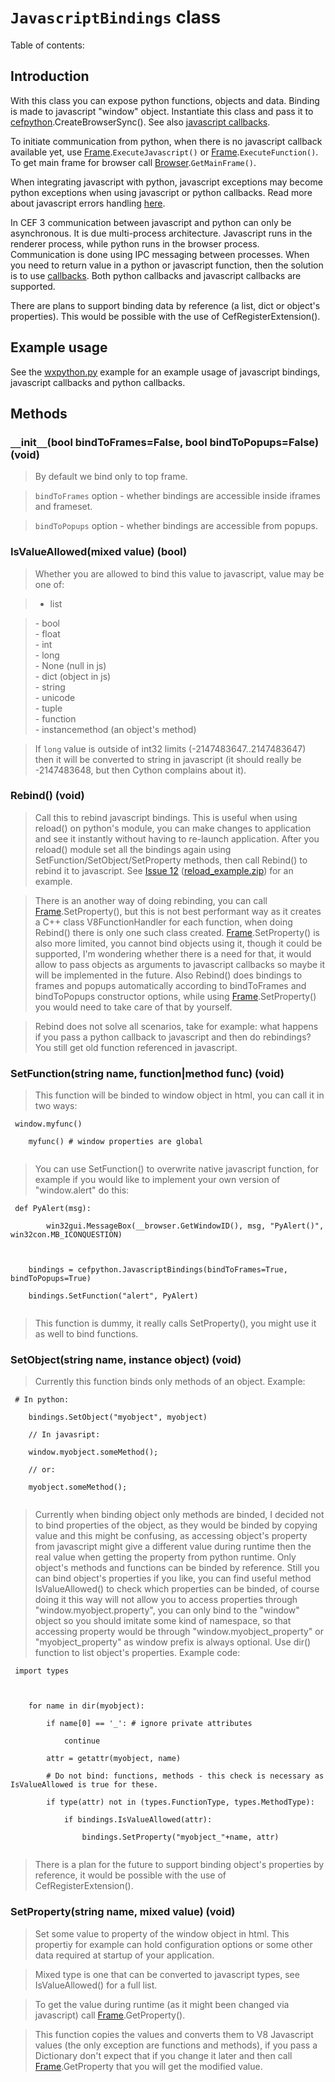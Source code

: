# `JavascriptBindings` class #

Table of contents:


## Introduction ##

With this class you can expose python functions, objects and data. Binding is made to javascript "window" object. Instantiate this class and pass it to [cefpython](cefpython.md).CreateBrowserSync(). See also [javascript callbacks](JavascriptCallback.md).

To initiate communication from python, when there is no javascript callback available yet, use [Frame](Frame.md).`ExecuteJavascript()` or [Frame](Frame.md).`ExecuteFunction()`. To get main frame for browser call [Browser](Browser.md).`GetMainFrame()`.

When integrating javascript with python, javascript exceptions may become python exceptions when using javascript or python callbacks. Read more about javascript errors handling [here](JavascriptErrors.md).

In CEF 3 communication between javascript and python can only be asynchronous. It is due multi-process architecture. Javascript runs in the renderer process, while python runs in the browser process. Communication is done using IPC messaging between processes. When you need to return value in a python or javascript function, then the solution is to use [callbacks](https://en.wikipedia.org/wiki/Callback_(computer_programming)). Both python callbacks and javascript callbacks are supported.

There are plans to support binding data by reference (a list, dict or object's properties). This would be possible with the use of CefRegisterExtension().

## Example usage ##

See the [wxpython.py](https://code.google.com/p/cefpython/source/browse/cefpython/cef3/windows/binaries_32bit/wxpython.py) example for an example usage of javascript bindings, javascript callbacks and python callbacks.

## Methods ##

### `__`init`__`(bool bindToFrames=False, bool bindToPopups=False) (void) ###

> By default we bind only to top frame.

> `bindToFrames` option - whether bindings are accessible inside iframes and frameset.

> `bindToPopups` option - whether bindings are accessible from popups.

### IsValueAllowed(mixed value) (bool) ###

> Whether you are allowed to bind this value to javascript, value may be one of:

> - list<br>
<blockquote>- bool<br>
- float<br>
- int<br>
- long<br>
- None (null in js)<br>
- dict (object in js)<br>
- string<br>
- unicode<br>
- tuple<br>
- function<br>
- instancemethod (an object's method)<br></blockquote>

<blockquote>If <code>long</code> value is outside of int32 limits (-2147483647..2147483647) then it will be converted to string in javascript (it should really be -2147483648, but then Cython complains about it).</blockquote>

<h3>Rebind() (void)</h3>

<blockquote>Call this to rebind javascript bindings. This is useful when using reload() on python's module, you can make changes to application and see it instantly without having to re-launch application. After you reload() module set all the bindings again using SetFunction/SetObject/SetProperty methods, then call Rebind() to rebind it to javascript. See <a href='https://code.google.com/p/cefpython/issues/detail?id=12'>Issue 12</a> (<a href='http://cefpython.googlecode.com/issues/attachment?aid=120013000&name=reload_example.zip&token=lq-FNXxmXyjmXwFMvwYPLIEW1PY%3A1347648551040'>reload_example.zip</a>) for an example.</blockquote>

<blockquote>There is an another way of doing rebinding, you can call <a href='Frame.md'>Frame</a>.SetProperty(), but this is not best performant way as it creates a C++ class V8FunctionHandler for each function, when doing Rebind() there is only one such class created. <a href='Frame.md'>Frame</a>.SetProperty() is also more limited, you cannot bind objects using it, though it could be supported, I'm wondering whether there is a need for that, it would allow to pass objects as arguments to javascript callbacks so maybe it will be implemented in the future. Also Rebind() does bindings to frames and popups automatically according to bindToFrames and bindToPopups constructor options, while using <a href='Frame.md'>Frame</a>.SetProperty() you would need to take care of that by yourself.</blockquote>

<blockquote>Rebind does not solve all scenarios, take for example: what happens if you pass a python callback to javascript and then do rebindings? You still get old function referenced in javascript.</blockquote>

<h3>SetFunction(string name, function|method func) (void)</h3>

<blockquote>This function will be binded to window object in html, you can call it in two ways:</blockquote>

<pre><code>	window.myfunc()<br>
	myfunc() # window properties are global<br>
</code></pre>

<blockquote>You can use SetFunction() to overwrite native javascript function, for example if you would like to implement your own version of "window.alert" do this:</blockquote>

<pre><code>	def PyAlert(msg):<br>
		win32gui.MessageBox(__browser.GetWindowID(), msg, "PyAlert()", win32con.MB_ICONQUESTION)<br>
<br>
	bindings = cefpython.JavascriptBindings(bindToFrames=True, bindToPopups=True)<br>
	bindings.SetFunction("alert", PyAlert)<br>
</code></pre>

<blockquote>This function is dummy, it really calls SetProperty(), you might use it as well to bind functions.</blockquote>

<h3>SetObject(string name, instance object) (void)</h3>

<blockquote>Currently this function binds only methods of an object. Example:</blockquote>

<pre><code>	# In python:<br>
	bindings.SetObject("myobject", myobject)<br>
	// In javasript:<br>
	window.myobject.someMethod();<br>
	// or:<br>
	myobject.someMethod();<br>
</code></pre>

<blockquote>Currently when binding object only methods are binded, I decided not to bind properties of the object, as they would be binded by copying value and this might be confusing, as accessing object's property from javascript might give a different value during runtime then the real value when getting the property from python runtime. Only object's methods and functions can be binded by reference. Still you can bind object's properties if you like, you can find useful method IsValueAllowed() to check which properties can be binded, of course doing it this way will not allow you to access properties through "window.myobject.property", you can only bind to the "window" object so you should imitate some kind of namespace, so that accessing property would be through "window.myobject_property" or "myobject_property" as window prefix is always optional. Use dir() function to list object's properties. Example code:</blockquote>

<pre><code>	import types<br>
<br>
	for name in dir(myobject):<br>
		if name[0] == '_': # ignore private attributes<br>
			continue<br>
		attr = getattr(myobject, name)<br>
		# Do not bind: functions, methods - this check is necessary as IsValueAllowed is true for these.<br>
		if type(attr) not in (types.FunctionType, types.MethodType):<br>
			if bindings.IsValueAllowed(attr):<br>
				bindings.SetProperty("myobject_"+name, attr)<br>
</code></pre>

<blockquote>There is a plan for the future to support binding object's properties by reference, it would be possible with the use of CefRegisterExtension().</blockquote>

<h3>SetProperty(string name, mixed value) (void)</h3>

<blockquote>Set some value to property of the window object in html. This propertiy  for example can hold configuration options or some other data required at startup of your application.</blockquote>

<blockquote>Mixed type is one that can be converted to javascript types, see IsValueAllowed() for a full list.</blockquote>

<blockquote>To get the value during runtime (as it might been changed via javascript) call <a href='Frame.md'>Frame</a>.GetProperty().</blockquote>

<blockquote>This function copies the values and converts them to V8 Javascript values (the only exception are functions and methods), if you pass a Dictionary don't expect that if you change it later and then call <a href='Frame.md'>Frame</a>.GetProperty that you will get the modified value.
